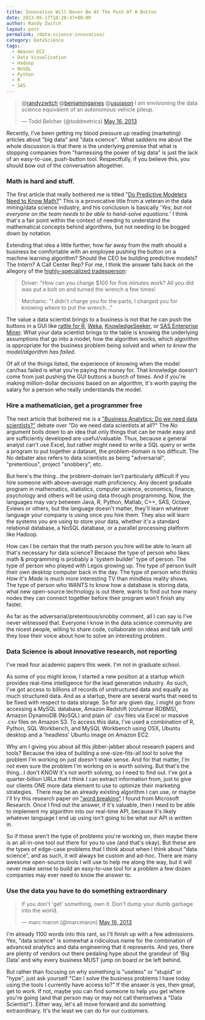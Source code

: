 ```yaml
---
title: Innovation Will Never Be At The Push Of A Button
date: 2013-05-17T10:28:47+00:00
author: Randy Zwitch
layout: post
permalink: /data-science-innovation/
category: DataScience
tags:
  - Amazon EC2
  - Data Visualization
  - Hadoop
  - NoSQL
  - Python
  - R
  - SAS
---
```

<blockquote class="twitter-tweet" data-conversation="none">
  <p>
    @<a href="https://twitter.com/randyzwitch">randyzwitch</a> @<a href="https://twitter.com/benjamingaines">benjamingaines</a> @<a href="https://twitter.com/usujason">usujason</a> I am envisioning the data science equivalent of an autonomous vehicle pileup.
  </p>

  <p>
    — Todd Belcher (@toddmetrics) <a href="https://twitter.com/toddmetrics/status/335030724375756800">May 16, 2013</a>
  </p>
</blockquote>

Recently, I've been getting my blood pressure up reading (marketing) articles about "big data" and "data science".  What saddens me about the whole discussion is that there is the underlying premise that what is stopping companies from "harnessing the power of big data" is just the lack of an easy-to-use, push-button tool. Respectfully, if you believe this, you should bow out of the conversation altogether.

### Math is hard and stuff.

The first article that really bothered me is titled "[Do Predictive Modelers Need to Know Math?](http://smartdatacollective.com/deanabbott/115886/do-predictive-modelers-need-know-math)" This is a provocative title from a veteran in the data mining/data science industry, and his conclusion is basically '_Yes, but not everyone on the team needs to be able to hand-solve equations._' I think that's a fair point within the context of needing to understand the mathematical concepts behind algorithms, but not needing to be bogged down by notation.

Extending that idea a little further, how far away from the math should a business be comfortable with an employee pushing the button on a machine learning algorithm? Should the CEO be building predictive models? The Intern? A Call Center Rep? For me, I think the answer falls back on the allegory of the [highly-specialized tradesperson](http://www.snopes.com/business/genius/where.asp):

> Driver: "How can you charge $100 for five minutes work? All you did was put a bolt on and turned the wrench a few times!
>
> Mechanic: "I didn't charge you for the parts, I charged you for knowing where to put the wrench..."

The value a data scientist brings to a business is not that he can push the buttons in a GUI like [rattle for R](http://rattle.togaware.com/), [Weka](http://www.cs.waikato.ac.nz/ml/weka/), [KnowledgeSeeker](http://www.angoss.com/predictive-analytics-software/products/data-analysis-software), or [SAS Enterprise Miner](http://www.sas.com/technologies/analytics/datamining/miner/). What your data scientist brings to the table is knowing the underlying assumptions that go into a model, how the algorithm works, which algorithm is appropriate for the business problem being solved and _when to know the model/algorithm has failed_.

Of all of the things listed, the experience of knowing when the model can/has failed is what you're paying the money for. That knowledge doesn't come from just pushing the GUI buttons a bunch of times. And if you're making million-dollar decisions based on an algorithm, it's worth paying the salary for a person who really understands the model.

### Hire a mathematician, get a programmer free

The next article that bothered me is a ["Business Analytics: Do we need data scientists?"](http://www.zdnet.com/debate/business-analytics-do-we-need-data-scientists/10119786/rebuttal/#skip-intro) debate over "Do we need data scientists at all?" The _No_ argument boils down to an idea that only things that can be made easy and are sufficiently developed are useful/valuable. Thus, because a general analyst can't use Excel, but rather might need to write a SQL query or write a program to put together a dataset, the problem-domain is too difficult. The _No_ debater also refers to data scientists as being "adversarial", "pretentious", project "snobbery", etc.

But here's the thing...the problem-domain isn't particularly difficult if you hire someone with above-average math proficiency. Any decent graduate program in mathematics, statistics, computer science, economics, finance, psychology and others will be using data through programming. Now, the languages may vary between Java, R, Python, Matlab, C++, SAS, Octave, Eviews or others, but the language doesn't matter, they'll learn whatever language your company is using once you hire them. They also will learn the systems you are using to store your data, whether it's a standard relational database, a NoSQL database, or a parallel processing platform like Hadoop.

How can I be certain that the math person you hire will be able to learn all that's necessary for data science? Because the type of person who likes math & programming is probably a 'system builder' type of person. The type of person who played with Legos growing up. The type of person built their own desktop computer back in the day. The type of person who thinks _How It's Made_ is much more interesting TV than mindless reality shows. The type of person who WANTS to know how a database is storing data, what new open-source technology is out there, wants to find out how many nodes they can connect together before their program won't finish any faster.

As far as the adversarial/pretentious/snobby comment, all I can say is I've never witnessed that. Everyone I know in the data science community are the nicest people, willing to share code, collaborate on ideas and talk until they lose their voice about how to solve an interesting problem.

### Data Science is about innovative research, not reporting

I've read four academic papers this week. I'm not in graduate school.

As some of you might know, I started a new position at a startup which provides real-time intelligence for the lead generation industry. As such, I've got access to billions of records of unstructured data and equally as much structured data. And as a startup, there are several warts that need to be fixed with respect to data storage. So for any given day, I might go from accessing a MySQL database, Amazon Redshift (columnar RDBMS), Amazon DynamoDB (NoSQL) and plain ol' .csv files via Excel or massive .csv files on Amazon S3. To access this data, I've used a combination of R, Python, SQL Workbench, and MySQL Workbench using OSX, Ubuntu desktop and a 'headless' Ubuntu image on Amazon EC2.

Why am I giving you about all this jibber-jabber about research papers and tools? Because the idea of building a one-size-fits-all tool to solve the problem I'm working on just doesn't make sense. And for that matter, I'm not even sure the problem I'm working on is worth solving. But that's the thing...I don't KNOW it's not worth solving, so I need to find out. I've got a quarter-billion URLs that I think I can extract information from, just to give our clients ONE more data element to use to optimize their marketing strategies.  There may be an already existing algorithm I can use, or maybe I'll try this research paper on ["word breaking"](http://research.microsoft.com/apps/mobile/publication.aspx?id=144355) I found from Microsoft Research. Once I find out the answer, if it's valuable, then I need to be able to implement my algorithm into our real-time API, because it's likely whatever language I end up using isn't going to be what our API is written in.

So if these aren't the type of problems you're working on, then maybe there is an all-in-one tool out there for you to use (and that's okay). But these are the types of edge-case problems that I think about when I think about "data science", and as such, it will always be custom and ad-hoc. There are many awesome open-source tools I will use to help me along the way, but it will never make sense to build an easy-to-use tool for a problem a few dozen companies may ever need to know the answer to.

### Use the data you have to do something extraordinary

<blockquote class="twitter-tweet">
  <p>
    If you don't 'get' something, own it. Don't dump your dumb garbage into the world.
  </p>

  <p>
    — marc maron (@marcmaron) <a href="https://twitter.com/marcmaron/status/335167001427320832">May 16, 2013</a>
  </p>
</blockquote>

I'm already 1100 words into this rant, so I'll finish up with a few admissions. Yes, "data science" is somewhat a ridiculous name for the combination of advanced analytics and data engineering that it represents. And yes, there are plenty of vendors out there pedaling hype about the grandeur of 'Big Data' and why every business MUST jump on board or be left behind.

But rather than focusing on why something is "useless" or "stupid" or "hype", just ask yourself "Can I solve the business problems I have today using the tools I currently have access to?" If the answer is yes, then great, get to work. If not, maybe you can find someone to help you get where you're going (and that person may or may not call themselves a "Data Scientist"). Either way, let's all move forward and do something extraordinary. It's the least we can do for our customers.
